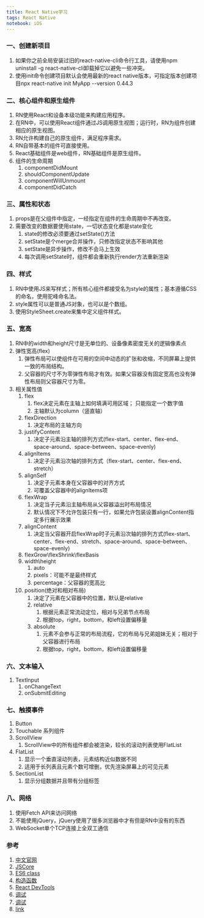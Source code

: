 ```yaml
---
title: React Native学习
tags: React Native
notebook: iOS
---
```


### 一、创建新项目

1. 如果你之前全局安装过旧的react-native-cli命令行工具，请使用npm uninstall -g react-native-cli卸载掉它以避免一些冲突。
2. 使用init命令创建项目默认会使用最新的react native版本，可指定版本创建项目npx react-native init MyApp --version 0.44.3

### 二、核心组件和原生组件

1. RN使用React和设备本级功能来构建应用程序。
2. 在RN中，可以使用React组件通过JS调用原生视图；运行时，RN为组件创建相应的原生视图。
3. RN允许构建自己的原生组件，满足程序需求。
4. RN自带基本的组件可直接使用。
5. React基础组件是web组件，RN基础组件是原生组件。
6. 组件的生命周期
    1. componentDidMount
    2. shouldComponentUpdate
    3. componentWillUnmount
    4. componentDidCatch

### 三、属性和状态

1. props是在父组件中指定，一经指定在组件的生命周期中不再改变。
2. 需要改变的数据要使用state，一切状态变化都是state变化
    1. state的修改必须要通过setState()方法
    2. setState是个merge合并操作，只修改指定状态不影响其他
    3. setState是异步操作，修改不会马上生效
    4. 每次调用setState时，组件都会重新执行render方法重新渲染

### 四、样式

1. RN中使用JS来写样式；所有核心组件都接受名为style的属性；基本遵循CSS的命名，使用驼峰命名法。
2. style属性可以是普通JS对象，也可以是个数组。
3. 使用StyleSheet.create来集中定义组件样式。

### 五、宽高

1. RN中的width和height尺寸是无单位的、设备像素密度无关的逻辑像素点
2. 弹性宽高(flex)
    1. 弹性布局可以使组件在可用的空间中动态的扩张和收缩，不同屏幕上提供一致的布局结构。
    2. 父容器的尺寸不为零弹性布局才有效。如果父容器没有固定宽高也没有弹性布局则父容器尺寸为零。
3. 相关属性值
    1. flex
        1. flex决定元素在主轴上如何填满可用区域； 只能指定一个数字值
        2. 主轴默认为column（竖直轴）
    2. flexDirection
        1. 决定布局的主轴方向
    3. justifyContent
        1. 决定子元素沿主轴的排列方式(flex-start、center、flex-end、space-around、space-between、space-evenly)
    4. alignItems
        1. 决定子元素沿次轴的排列方式（flex-start、center、flex-end、stretch）
    5. alignSelf
        1. 决定子元素本身在父容器中的对齐方式
        2. 可覆盖父容器中的alignItems项
    6. flexWrap
        1. 决定当子元素沿主轴布局从父容器溢出时布局情况
        2. 默认情况下不允许包装只有一行，如果允许包装设置alignContent指定多行展示效果
    7. alignContent
        1. 决定当父容器开启flexWrap时子元素沿次轴的排列方式(flex-start、center、flex-end、stretch、space-around、space-between、space-evenly)
    8. flexGrow\flexShrink\flexBasis
    9. width\height
        1. auto
        2. pixels：可能不是最终样式
        3. percentage：父容器的宽高比
    10. position(绝对和相对布局)
        1. 决定了元素在父容器中的位置，默认是relative
        2. relative
            1. 根据元素正常流动定位，相对与兄弟节点布局
            2. 根据top，right，bottom，和left设置偏移量
        3. absolute
            1. 元素不会参与正常的布局流程，它的布局与兄弟姐妹无关；相对于父容器进行布局
            2. 根据top，right，bottom，和left设置偏移量

### 六、文本输入

1. TextInput
    1. onChangeText
    2. onSubmitEditing

### 七、触摸事件

1. Button
2. Touchable 系列组件
3. ScrollView
    1. ScrollView中的所有组件都会被渲染，较长的滚动列表使用FlatList
4. FlatList
    1. 显示一个垂直滚动列表，元素结构近似数据不同
    2. 适用于长列表且元素个数可增删，优先渲染屏幕上的可见元素
5. SectionList
    1. 显示分组数据并且带有分组标签

### 八、网络

1. 使用Fetch API来访问网络
2. 不能使用jQuery，jQuery使用了很多浏览器中才有但是RN中没有的东西
3. WebSocket单个TCP连接上全双工通信

### 参考

1. [中文官网](https://reactnative.cn/docs/getting-started)
2. [JSCore](https://tech.meituan.com/2018/08/23/deep-understanding-of-jscore.html)
3. [ES6 class](https://segmentfault.com/a/1190000007179203)
4. [构造函数](https://juejin.im/post/5a694be551882573541c8f29)
5. [React DevTools](https://zh-hans.reactjs.org/blog/2019/08/15/new-react-devtools.html)
6. [调试](https://juejin.im/post/5ca899acf265da3097287681#heading-13)
7. [调试](https://www.barretlee.com/blog/2019/03/18/debugging-in-vscode-tutorial/)
8. [link](http://blog.cnbang.net/tech/3461/)